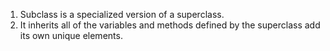 1. Subclass is a specialized version of a superclass.
2. It inherits all of the variables and methods defined by the superclass
   add its own unique elements.